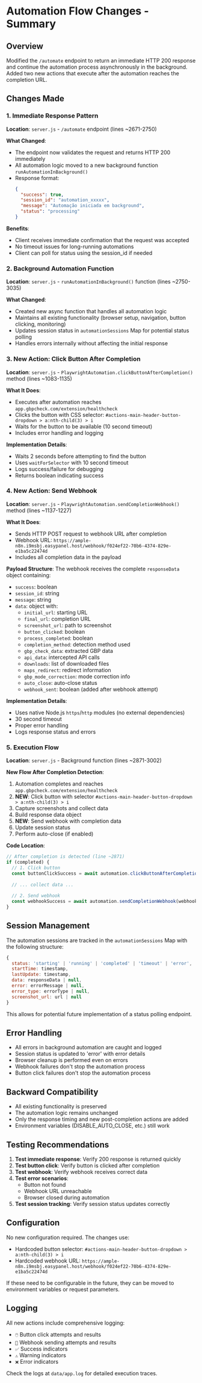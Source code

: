 # Automation Flow Changes - Summary

## Overview
Modified the `/automate` endpoint to return an immediate HTTP 200 response and continue the automation process asynchronously in the background. Added two new actions that execute after the automation reaches the completion URL.

## Changes Made

### 1. Immediate Response Pattern
**Location**: `server.js` - `/automate` endpoint (lines ~2671-2750)

**What Changed**:
- The endpoint now validates the request and returns HTTP 200 immediately
- All automation logic moved to a new background function `runAutomationInBackground()`
- Response format:
  ```json
  {
    "success": true,
    "session_id": "automation_xxxxx",
    "message": "Automação iniciada em background",
    "status": "processing"
  }
  ```

**Benefits**:
- Client receives immediate confirmation that the request was accepted
- No timeout issues for long-running automations
- Client can poll for status using the session_id if needed

### 2. Background Automation Function
**Location**: `server.js` - `runAutomationInBackground()` function (lines ~2750-3035)

**What Changed**:
- Created new async function that handles all automation logic
- Maintains all existing functionality (browser setup, navigation, button clicking, monitoring)
- Updates session status in `automationSessions` Map for potential status polling
- Handles errors internally without affecting the initial response

### 3. New Action: Click Button After Completion
**Location**: `server.js` - `PlaywrightAutomation.clickButtonAfterCompletion()` method (lines ~1083-1135)

**What It Does**:
- Executes after automation reaches `app.gbpcheck.com/extension/healthcheck`
- Clicks the button with CSS selector: `#actions-main-header-button-dropdown > a:nth-child(3) > i`
- Waits for the button to be available (10 second timeout)
- Includes error handling and logging

**Implementation Details**:
- Waits 2 seconds before attempting to find the button
- Uses `waitForSelector` with 10 second timeout
- Logs success/failure for debugging
- Returns boolean indicating success

### 4. New Action: Send Webhook
**Location**: `server.js` - `PlaywrightAutomation.sendCompletionWebhook()` method (lines ~1137-1227)

**What It Does**:
- Sends HTTP POST request to webhook URL after completion
- Webhook URL: `https://ample-n8n.i9msbj.easypanel.host/webhook/f024ef22-70b6-4374-829e-e1ba5c22474d`
- Includes all completion data in the payload

**Payload Structure**:
The webhook receives the complete `responseData` object containing:
- `success`: boolean
- `session_id`: string
- `message`: string
- `data`: object with:
  - `initial_url`: starting URL
  - `final_url`: completion URL
  - `screenshot_url`: path to screenshot
  - `button_clicked`: boolean
  - `process_completed`: boolean
  - `completion_method`: detection method used
  - `gbp_check_data`: extracted GBP data
  - `api_data`: intercepted API calls
  - `downloads`: list of downloaded files
  - `maps_redirect`: redirect information
  - `gbp_mode_correction`: mode correction info
  - `auto_close`: auto-close status
  - `webhook_sent`: boolean (added after webhook attempt)

**Implementation Details**:
- Uses native Node.js `https`/`http` modules (no external dependencies)
- 30 second timeout
- Proper error handling
- Logs response status and errors

### 5. Execution Flow
**Location**: `server.js` - Background function (lines ~2871-3002)

**New Flow After Completion Detection**:
1. Automation completes and reaches `app.gbpcheck.com/extension/healthcheck`
2. **NEW**: Click button with selector `#actions-main-header-button-dropdown > a:nth-child(3) > i`
3. Capture screenshots and collect data
4. Build response data object
5. **NEW**: Send webhook with completion data
6. Update session status
7. Perform auto-close (if enabled)

**Code Location**:
```javascript
// After completion is detected (line ~2871)
if (completed) {
  // 1. Click button
  const buttonClickSuccess = await automation.clickButtonAfterCompletion(buttonSelector);
  
  // ... collect data ...
  
  // 2. Send webhook
  const webhookSuccess = await automation.sendCompletionWebhook(webhookUrl, responseData);
}
```

## Session Management

The automation sessions are tracked in the `automationSessions` Map with the following structure:
```javascript
{
  status: 'starting' | 'running' | 'completed' | 'timeout' | 'error',
  startTime: timestamp,
  lastUpdate: timestamp,
  data: responseData | null,
  error: errorMessage | null,
  error_type: errorType | null,
  screenshot_url: url | null
}
```

This allows for potential future implementation of a status polling endpoint.

## Error Handling

- All errors in background automation are caught and logged
- Session status is updated to 'error' with error details
- Browser cleanup is performed even on errors
- Webhook failures don't stop the automation process
- Button click failures don't stop the automation process

## Backward Compatibility

- All existing functionality is preserved
- The automation logic remains unchanged
- Only the response timing and new post-completion actions are added
- Environment variables (DISABLE_AUTO_CLOSE, etc.) still work

## Testing Recommendations

1. **Test immediate response**: Verify 200 response is returned quickly
2. **Test button click**: Verify button is clicked after completion
3. **Test webhook**: Verify webhook receives correct data
4. **Test error scenarios**: 
   - Button not found
   - Webhook URL unreachable
   - Browser closed during automation
5. **Test session tracking**: Verify session status updates correctly

## Configuration

No new configuration required. The changes use:
- Hardcoded button selector: `#actions-main-header-button-dropdown > a:nth-child(3) > i`
- Hardcoded webhook URL: `https://ample-n8n.i9msbj.easypanel.host/webhook/f024ef22-70b6-4374-829e-e1ba5c22474d`

If these need to be configurable in the future, they can be moved to environment variables or request parameters.

## Logging

All new actions include comprehensive logging:
- `🖱️` Button click attempts and results
- `📡` Webhook sending attempts and results
- `✅` Success indicators
- `⚠️` Warning indicators
- `❌` Error indicators

Check the logs at `data/app.log` for detailed execution traces.

